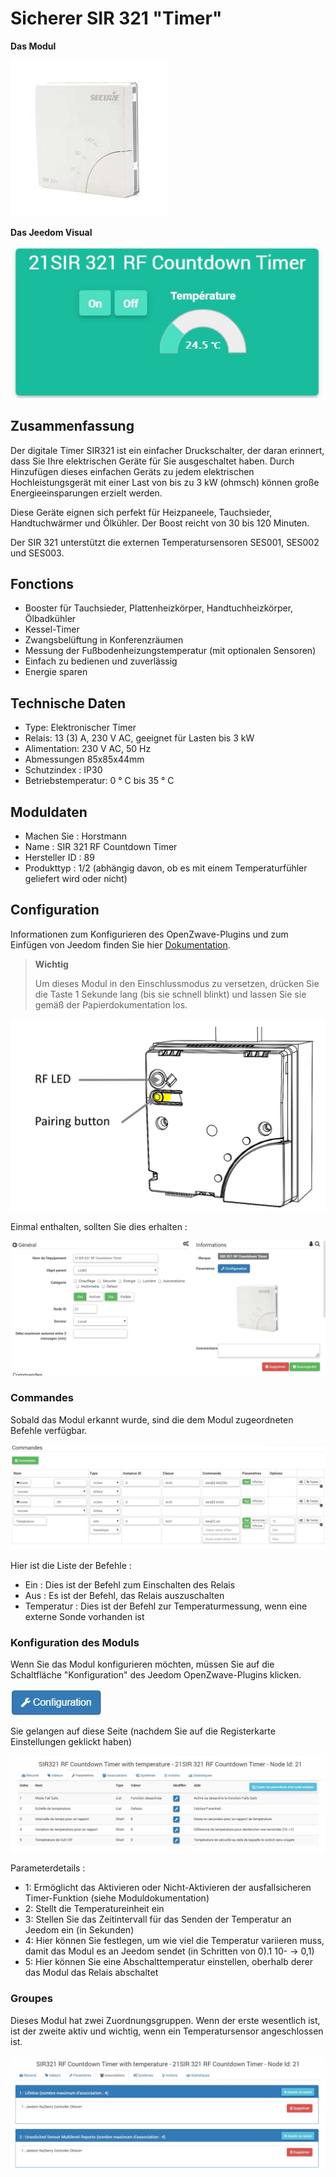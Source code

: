 # Sicherer SIR 321 "Timer"

**Das Modul**

![module](images/secure.sir321/module.jpg)

**Das Jeedom Visual**

![vuedefaut1](images/secure.sir321/vuedefaut1.jpg)

## Zusammenfassung

Der digitale Timer SIR321 ist ein einfacher Druckschalter, der daran erinnert, dass Sie Ihre elektrischen Geräte für Sie ausgeschaltet haben. Durch Hinzufügen dieses einfachen Geräts zu jedem elektrischen Hochleistungsgerät mit einer Last von bis zu 3 kW (ohmsch) können große Energieeinsparungen erzielt werden.

Diese Geräte eignen sich perfekt für Heizpaneele, Tauchsieder, Handtuchwärmer und Ölkühler. Der Boost reicht von 30 bis 120 Minuten.

Der SIR 321 unterstützt die externen Temperatursensoren SES001, SES002 und SES003.

## Fonctions

-   Booster für Tauchsieder, Plattenheizkörper, Handtuchheizkörper, Ölbadkühler
-   Kessel-Timer
-   Zwangsbelüftung in Konferenzräumen
-   Messung der Fußbodenheizungstemperatur (mit optionalen Sensoren)
-   Einfach zu bedienen und zuverlässig
-   Energie sparen

## Technische Daten

-   Type: Elektronischer Timer
-   Relais: 13 (3) A, 230 V AC, geeignet für Lasten bis 3 kW
-   Alimentation: 230 V AC, 50 Hz
-   Abmessungen 85x85x44mm
-   Schutzindex : IP30
-   Betriebstemperatur: 0 ° C bis 35 ° C

## Moduldaten

-   Machen Sie : Horstmann
-   Name : SIR 321 RF Countdown Timer
-   Hersteller ID : 89
-   Produkttyp : 1/2 (abhängig davon, ob es mit einem Temperaturfühler geliefert wird oder nicht)

## Configuration

Informationen zum Konfigurieren des OpenZwave-Plugins und zum Einfügen von Jeedom finden Sie hier [Dokumentation](https://doc.jeedom.com/de_DE/plugins/automation%20protocol/openzwave/).
> **Wichtig**
>
> Um dieses Modul in den Einschlussmodus zu versetzen, drücken Sie die Taste 1 Sekunde lang (bis sie schnell blinkt) und lassen Sie sie gemäß der Papierdokumentation los.

![inclusion](images/secure.sir321/inclusion.jpg)

Einmal enthalten, sollten Sie dies erhalten :

![Plugin Zwave](images/secure.sir321/information.jpg)

### Commandes

Sobald das Modul erkannt wurde, sind die dem Modul zugeordneten Befehle verfügbar.

![Befehle](images/secure.sir321/commandes.jpg)

Hier ist die Liste der Befehle :

-   Ein : Dies ist der Befehl zum Einschalten des Relais
-   Aus : Es ist der Befehl, das Relais auszuschalten
-   Temperatur : Dies ist der Befehl zur Temperaturmessung, wenn eine externe Sonde vorhanden ist

### Konfiguration des Moduls

Wenn Sie das Modul konfigurieren möchten, müssen Sie auf die Schaltfläche "Konfiguration" des Jeedom OpenZwave-Plugins klicken.

![Konfiguration plugin Zwave](images/plugin/bouton_configuration.jpg)

Sie gelangen auf diese Seite (nachdem Sie auf die Registerkarte Einstellungen geklickt haben)

![Config1](images/secure.sir321/config1.jpg)

Parameterdetails :

-   1: Ermöglicht das Aktivieren oder Nicht-Aktivieren der ausfallsicheren Timer-Funktion (siehe Moduldokumentation)
-   2: Stellt die Temperatureinheit ein
-   3: Stellen Sie das Zeitintervall für das Senden der Temperatur an Jeedom ein (in Sekunden)
-   4: Hier können Sie festlegen, um wie viel die Temperatur variieren muss, damit das Modul es an Jeedom sendet (in Schritten von 0).1 10- → 0,1)
-   5: Hier können Sie eine Abschalttemperatur einstellen, oberhalb derer das Modul das Relais abschaltet

### Groupes

Dieses Modul hat zwei Zuordnungsgruppen. Wenn der erste wesentlich ist, ist der zweite aktiv und wichtig, wenn ein Temperatursensor angeschlossen ist.

![Groupe](images/secure.sir321/groupe.jpg)
